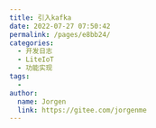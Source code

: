 ```yaml
---
title: 引入kafka
date: 2022-07-27 07:50:42
permalink: /pages/e8bb24/
categories:
  - 开发日志
  - LiteIoT
  - 功能实现
tags:
  - 
author: 
  name: Jorgen
  link: https://gitee.com/jorgenme
---
```

